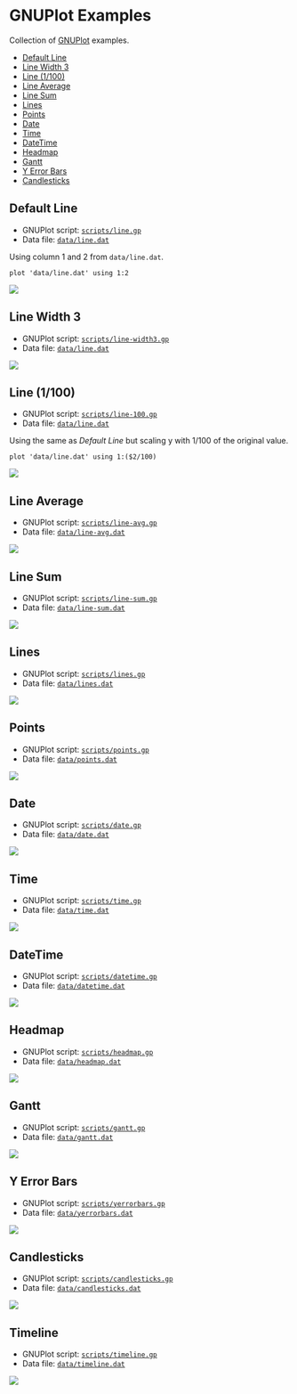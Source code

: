 # GNUPlot Examples

Collection of [GNUPlot](http://www.gnuplot.info/) examples.

- [Default Line](#default-line)
- [Line Width 3](#line-width-3)
- [Line (1/100)](#line-1100)
- [Line Average](#line-average)
- [Line Sum](#line-sum)
- [Lines](#lines)
- [Points](#points)
- [Date](#date)
- [Time](#time)
- [DateTime](#datetime)
- [Headmap](#headmap)
- [Gantt](#gantt)
- [Y Error Bars](#y-error-bars)
- [Candlesticks](#candlesticks)

## Default Line

- GNUPlot script: [`scripts/line.gp`](scripts/line.gp)
- Data file: [`data/line.dat`](data/line.dat)

Using column 1 and 2 from `data/line.dat`.

	plot 'data/line.dat' using 1:2

![](img/line.png)

## Line Width 3

- GNUPlot script: [`scripts/line-width3.gp`](scripts/line-width3.gp)
- Data file: [`data/line.dat`](data/line.dat)

![](img/line-width3.png)

## Line (1/100)

- GNUPlot script: [`scripts/line-100.gp`](scripts/line-100.gp)
- Data file: [`data/line.dat`](data/line.dat)

Using the same as *Default Line* but scaling y with 1/100 of the original value.

	plot 'data/line.dat' using 1:($2/100)

![](img/line-100.png)

## Line Average

- GNUPlot script: [`scripts/line-avg.gp`](scripts/line-avg.gp)
- Data file: [`data/line-avg.dat`](data/line-avg.dat)

![](img/line-avg.png)

## Line Sum

- GNUPlot script: [`scripts/line-sum.gp`](scripts/line-sum.gp)
- Data file: [`data/line-sum.dat`](data/line-sum.dat)

![](img/line-sum.png)

## Lines

- GNUPlot script: [`scripts/lines.gp`](scripts/lines.gp)
- Data file: [`data/lines.dat`](data/lines.dat)

![](img/lines.png)

## Points

- GNUPlot script: [`scripts/points.gp`](scripts/points.gp)
- Data file: [`data/points.dat`](data/points.dat)

![](img/points.png)

## Date

- GNUPlot script: [`scripts/date.gp`](scripts/date.gp)
- Data file: [`data/date.dat`](data/date.dat)

![](img/date.png)

## Time

- GNUPlot script: [`scripts/time.gp`](scripts/time.gp)
- Data file: [`data/time.dat`](data/time.dat)

![](img/time.png)

## DateTime

- GNUPlot script: [`scripts/datetime.gp`](scripts/datetime.gp)
- Data file: [`data/datetime.dat`](data/datetime.dat)

![](img/datetime.png)

## Headmap

- GNUPlot script: [`scripts/headmap.gp`](scripts/headmap.gp)
- Data file: [`data/headmap.dat`](data/headmap.dat)

![](img/headmap.png)

## Gantt

- GNUPlot script: [`scripts/gantt.gp`](scripts/gantt.gp)
- Data file: [`data/gantt.dat`](data/gantt.dat)

![](img/gantt.png)

## Y Error Bars

- GNUPlot script: [`scripts/yerrorbars.gp`](scripts/yerrorbars.gp)
- Data file: [`data/yerrorbars.dat`](data/yerrorbars.dat)

![](img/yerrorbars.png)

## Candlesticks

- GNUPlot script: [`scripts/candlesticks.gp`](scripts/candlesticks.gp)
- Data file: [`data/candlesticks.dat`](data/candlesticks.dat)

![](img/candlesticks.png)

## Timeline

- GNUPlot script: [`scripts/timeline.gp`](scripts/timeline.gp)
- Data file: [`data/timeline.dat`](data/timeline.dat)

![](img/timeline_r.png)
